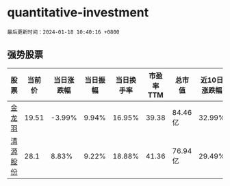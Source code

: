 # quantitative-investment

`最后更新时间：2024-01-18 10:40:16 +0800`

## 强势股票

|股票|当前价|当日涨跌幅|当日振幅|当日换手率|市盈率TTM|总市值|近10日涨跌幅|
|----|----|----|----|----|----|----|----|
|[金龙羽](https://xueqiu.com/S/SZ002882)|19.51|-3.99%|9.94%|16.95%|39.38|84.46亿|32.99%|
|[清源股份](https://xueqiu.com/S/SH603628)|28.1|8.83%|9.22%|18.88%|41.36|76.94亿|29.49%|
